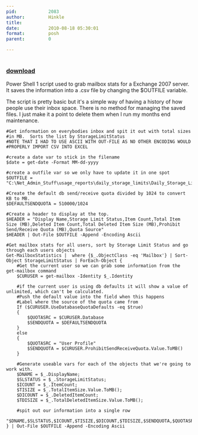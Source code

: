 ```yaml
---
pid:            2083
author:         Hinkle
title:          
date:           2010-08-18 05:30:01
format:         posh
parent:         0

---
```


# 

### [download](Scripts\2083.ps1)

Power Shell 1 script used to grab mailbox stats for a Exchange 2007 server.  It saves the information into a .csv file by changing the $OUTFILE variable.

The script is pretty basic but it's a simple way of having a history of how people use their inbox space.  There is no method for managing the saved files.  I just make it a point to delete them when I run my months end maintenance.

```posh
#Get information on everybodies inbox and spit it out with total sizes #in MB.  Sorts the list by StorageLimitStatus
#NOTE THAT I HAD TO USE ASCII WITH OUT-FILE AS NO OTHER ENCODING WOULD #PROPERLY IMPORT CSV INTO EXCEL

#create a date var to stick in the filename
$date = get-date -Format MM-dd-yyyy

#create a outfile var so we only have to update it in one spot
$OUTFILE = "C:\Net_Admin_Stuff\usage_reports\daily_storage_limits\Daily_Storage_Limits-$date.csv" 

#Create the default db send/receive quota divided by 1024 to convert KB to MB.
$DEFAULTSENDQUOTA = 510000/1024

#Create a header to display at the top.
$HEADER = "Display Name,Storage Limit Status,Item Count,Total Item Size (MB),Deleted Item Count,Total Deleted Item Size (MB),Prohibit Send/Receive Quota (MB),Quota Source"
$HEADER | Out-File $OUTFILE -Append -Encoding Ascii

#Get mailbox stats for all users, sort by Storage Limit Status and go through each users objects
Get-MailboxStatistics |  where {$_.ObjectClass -eq 'Mailbox'} | Sort-Object StorageLimitStatus | ForEach-Object {		
	#Get the current user so we can grab some information from the get-mailbox command	
	$CURUSER = get-mailbox -Identity $_.Identity   

	#if the current user is using db defaults it will show a value of unlimited, which can't be calculated.    
	#Push the default value into the field when this happens  
	#Label where the source of the quota came from	
	If ($CURUSER.UseDatabaseQuotaDefaults -eq $true) 
	{
 		$QUOTASRC = $CURUSER.Database	  
		$SENDQUOTA = $DEFAULTSENDQUOTA	
	}   
	else  
	{    
		$QUOTASRC = "User Profile"    
		$SENDQUOTA = $CURUSER.ProhibitSendReceiveQuota.Value.ToMB()	  
	}	

	#Generate useable vars for each of the objects that we're going to work with.	
	$DNAME = $_.DisplayName;	
	$SLSTATUS = $_.StorageLimitStatus;	
	$ICOUNT = $_.ItemCount;	
	$TISIZE = $_.TotalItemSize.Value.ToMB();	
	$DICOUNT = $_.DeletedItemCount;	
	$TDISIZE = $_.TotalDeletedItemSize.Value.ToMB();	

	#spit out our information into a single row	
	"$DNAME,$SLSTATUS,$ICOUNT,$TISIZE,$DICOUNT,$TDISIZE,$SENDQUOTA,$QUOTASRC" 
} | Out-File $OUTFILE -Append -Encoding Ascii
```
